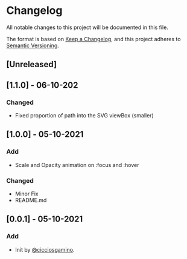 # Changelog
All notable changes to this project will be documented in this file.

The format is based on [Keep a Changelog](https://keepachangelog.com/en/1.0.0/),
and this project adheres to [Semantic Versioning](https://semver.org/spec/v2.0.0.html).

## [Unreleased]

## [1.1.0] - 06-10-202
### Changed
  - Fixed proportion of path into the SVG viewBox (smaller)

## [1.0.0] - 05-10-2021
### Add
  - Scale and Opacity animation on :focus and :hover

### Changed
  - Minor Fix
  - README.md

## [0.0.1] - 05-10-2021
### Add
- Init by [@cicciosgamino](https://github.com/CICCIOSGAMINO).